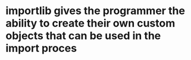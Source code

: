 # importlib gives the programmer the ability to create their own custom objects that can be used in the import proces

